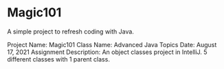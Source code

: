 # Magic101
A simple project to refresh coding with Java.

Project Name: Magic101
Class Name: Advanced Java Topics
Date: August 17, 2021
Assignment Description: An object classes project in IntelliJ. 5 different classes with 1 parent class.

